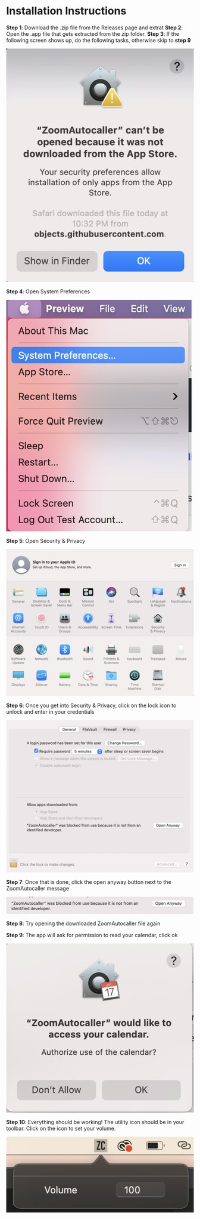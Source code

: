 # Installation Instructions

**Step 1**: Download the .zip file from the Releases page and extrat
**Step 2**: Open the .app file that gets extracted from the zip folder.
**Step 3**: If the following screen shows up, do the following tasks, otherwise skip to **step 9**

![](./_docs/instructions/step1.png)

**Step 4**: Open System Preferences

![](./_docs/instructions/step2.png)

**Step 5**: Open Security & Privacy

![](./_docs/instructions/step3.png)

**Step 6**: Once you get into Security & Privacy, click on the lock icon to unlock and enter in your credentials

![](./_docs/instructions/step4.png)

**Step 7**: Once that is done, click the open anyway button next to the ZoomAutocaller message

![](./_docs/instructions/step5.png)

**Step 8**: Try opening the downloaded ZoomAutocaller file again

**Step 9**: The app will ask for permission to read your calendar, click ok

![](./_docs/instructions/step6.png)

**Step 10**: Everything should be working!  The utility icon should be in your toolbar.  Click on the icon to set your volume.

![](./_docs/instructions/step7.png)